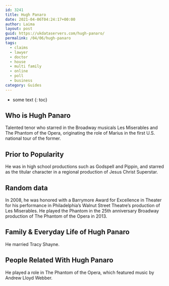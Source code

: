 ```yaml
---
id: 3241
title: Hugh Panaro
date: 2021-04-06T04:24:17+00:00
author: Laima
layout: post
guid: https://ukdataservers.com/hugh-panaro/
permalink: /04/06/hugh-panaro
tags:
  - claims
  - lawyer
  - doctor
  - house
  - multi family
  - online
  - poll
  - business
category: Guides
---
```


* some text
{: toc}


## Who is Hugh Panaro
                  
                  
                  
Talented tenor who starred in the Broadway musicals Les Miserables and The Phantom of the Opera, originating the role of Marius in the first U.S. national tour of the former.
                  
              
            
              
            
                
                
                
## Prior to Popularity
                  
                  
                  
He was in high school productions such as Godspell and Pippin, and starred as the titular character in a regional production of Jesus Christ Superstar.
                  
              
            
              
            
                
                
                
## Random data
                  
                  
                  
In 2008, he was honored with a Barrymore Award for Excellence in Theater for his performance in Philadelphia&#8217;s Walnut Street Theatre&#8217;s production of Les Miserables. He played the Phantom in the 25th anniversary Broadway production of The Phantom of the Opera in 2013.
                  
              
            
              
            
                
                
                
## Family & Everyday Life of Hugh Panaro
                  
                  
                  
He married Tracy Shayne.
                  
              
            
              
            
                
                
                
## People Related With Hugh Panaro
                  
                  
                  
He played a role in The Phantom of the Opera, which featured music by Andrew Lloyd Webber.
                  
              
            
              
            
                
              
            
              
              
            
            
              
            
          
          
          